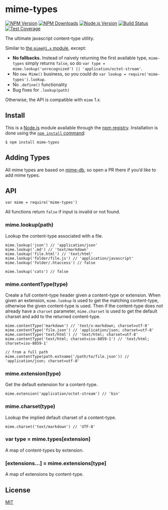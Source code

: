 mime-types
==========

[![NPM Version](https://badgen.net/npm/v/mime-types)](https://npmjs.org/package/mime-types) [![NPM Downloads](https://badgen.net/npm/dm/mime-types)](https://npmjs.org/package/mime-types) [![Node.js Version](https://badgen.net/npm/node/mime-types)](https://nodejs.org/en/download) [![Build Status](https://badgen.net/github/checks/jshttp/mime-types/master?label=ci)](https://github.com/jshttp/mime-types/actions?query=workflow%3Aci) [![Test Coverage](https://badgen.net/coveralls/c/github/jshttp/mime-types/master)](https://coveralls.io/r/jshttp/mime-types?branch=master)

The ultimate javascript content-type utility.

Similar to [the `mime@1.x` module](https://www.npmjs.com/package/mime), except:

-   **No fallbacks.** Instead of naively returning the first available type, `mime-types` simply returns `false`, so do `var type = mime.lookup('unrecognized') || 'application/octet-stream'`.
-   No `new Mime()` business, so you could do `var lookup = require('mime-types').lookup`.
-   No `.define()` functionality
-   Bug fixes for `.lookup(path)`

Otherwise, the API is compatible with `mime` 1.x.

Install
-------

This is a [Node.js](https://nodejs.org/en/) module available through the [npm registry](https://www.npmjs.com/). Installation is done using the [`npm install` command](https://docs.npmjs.com/getting-started/installing-npm-packages-locally):

    $ npm install mime-types

Adding Types
------------

All mime types are based on [mime-db](https://www.npmjs.com/package/mime-db), so open a PR there if you’d like to add mime types.

API
---

    var mime = require('mime-types')

All functions return `false` if input is invalid or not found.

### mime.lookup(path)

Lookup the content-type associated with a file.

    mime.lookup('json') // 'application/json'
    mime.lookup('.md') // 'text/markdown'
    mime.lookup('file.html') // 'text/html'
    mime.lookup('folder/file.js') // 'application/javascript'
    mime.lookup('folder/.htaccess') // false

    mime.lookup('cats') // false

### mime.contentType(type)

Create a full content-type header given a content-type or extension. When given an extension, `mime.lookup` is used to get the matching content-type, otherwise the given content-type is used. Then if the content-type does not already have a `charset` parameter, `mime.charset` is used to get the default charset and add to the returned content-type.

    mime.contentType('markdown') // 'text/x-markdown; charset=utf-8'
    mime.contentType('file.json') // 'application/json; charset=utf-8'
    mime.contentType('text/html') // 'text/html; charset=utf-8'
    mime.contentType('text/html; charset=iso-8859-1') // 'text/html; charset=iso-8859-1'

    // from a full path
    mime.contentType(path.extname('/path/to/file.json')) // 'application/json; charset=utf-8'

### mime.extension(type)

Get the default extension for a content-type.

    mime.extension('application/octet-stream') // 'bin'

### mime.charset(type)

Lookup the implied default charset of a content-type.

    mime.charset('text/markdown') // 'UTF-8'

### var type = mime.types\[extension\]

A map of content-types by extension.

### \[extensions…\] = mime.extensions\[type\]

A map of extensions by content-type.

License
-------

[MIT](LICENSE)
